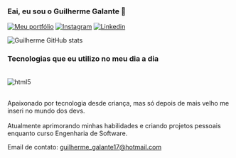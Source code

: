 ### Eai, eu sou o Guilherme Galante 🤙

[![Meu portfólio](https://img.shields.io/badge/website-000000?style=for-the-badge&logo=About.me&logoColor=white)](https://guilhermegalante.github.io/portfolio/) [![Instagram](https://img.shields.io/badge/Instagram-E4405F?style=for-the-badge&logo=instagram&logoColor=white)](https://www.instagram.com/guilherme_galante17/)
[![Linkedin](https://img.shields.io/badge/LinkedIn-0077B5?style=for-the-badge&logo=linkedin&logoColor=white)](https://www.linkedin.com/in/guilherme-galante-368365299/)

![Guilherme GitHub stats](https://github-readme-stats.vercel.app/api?username=GuilhermeGalante&show_icons=true&theme=onedark)

### Tecnologias que eu utilizo no meu dia a dia

<div style="display: inline_block"><br/>
    <img align ="center" alt="html5" src="https://img.shields.io/badge/Python-3776AB?style=for-the-badge&logo=python&logoColor=white"/>
</div><br/>

Apaixonado por tecnologia desde criança, mas só depois de mais velho me inseri no mundo dos devs.<br/><br/>
 Atualmente aprimorando minhas habilidades e criando projetos pessoais enquanto curso Engenharia de Software.<br/>

 Email de contato: guilherme_galante17@hotmail.com

